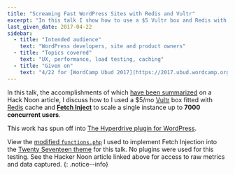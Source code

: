 ```yaml
---
title: "Screaming Fast WordPress Sites with Redis and Vultr"
excerpt: "In this talk I show how to use a $5 Vultr box and Redis with Load Impact to support up to 7000 concurrent WordPress users."
last_given_date: 2017-04-22
sidebar:
  - title: "Intended audience"
    text: "WordPress developers, site and product owners"
  - title: "Topics covered"
    text: "UX, performance, load testing, caching"
  - title: "Given on"
    text: "4/22 for [WordCamp Ubud 2017](https://2017.ubud.wordcamp.org/session/screaming-fast-wordpress-sites-with-redis-and-vultr/)"
---
```


In this talk, the accomplishments of which [have been summarized](https://hackernoon.com/putting-wordpress-into-hyperdrive-4705450dffc2) on a Hack Noon article, I discuss how to I used a $5/mo [Vultr](https://www.vultr.com) box fitted with [Redis](https://redis.io) cache and [**Fetch Inject**](https://github.com/jhabdas/fetch-inject) to scale a single instance up to **7000 concurrent users**.

This work has spun off into [The Hyperdrive plugin for WordPress](https://github.com/comfusion/hyperdrive).

View the [modified `functions.php`](https://gist.github.com/jhabdas/64e8380010e43a526fb9c9ee511fad17) I used to implement Fetch Injection into the [Twenty Seventeen theme](https://github.com/WordPress/twentyseventeen/) for this talk. No plugins were used for this testing. See the Hacker Noon article linked above for access to raw metrics and data captured.
{: .notice--info}

<script async class="speakerdeck-embed" data-id="8a632081c59e4a358b15b95b2d0d1852" data-ratio="1.33333333333333" src="//speakerdeck.com/assets/embed.js"></script>
